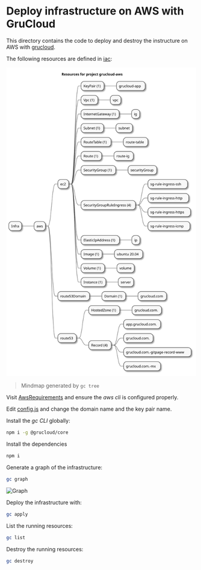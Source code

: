 # Deploy infrastructure on AWS with GruCloud

This directory contains the code to deploy and destroy the instructure on AWS with [grucloud](https://grucloud.com).

The following resources are defined in [iac](./iac.js):

![resource-mindmap](./resources-mindmap.svg)

> Mindmap generated by `gc tree`

Visit [AwsRequirements](https://www.grucloud.com/docs/aws/AwsRequirements) and ensure the _aws cli_ is configured properly.

Edit [config.js](config.js) and change the domain name and the key pair name.

Install the _gc CLI_ globally:

```sh
npm i -g @grucloud/core
```

Install the dependencies

```sh
npm i
```

Generate a graph of the infrastructure:

```sh
gc graph
```

![Graph](artifacts/diagram-target.svg)

Deploy the infrastructure with:

```sh
gc apply
```

List the running resources:

```sh
gc list
```

Destroy the running resources:

```sh
gc destroy
```
